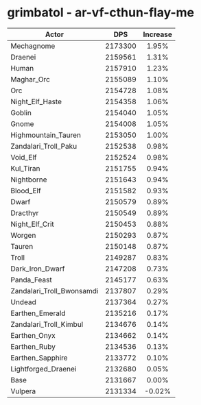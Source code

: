# grimbatol - ar-vf-cthun-flay-me
| Actor | DPS | Increase |
|---|:---:|:---:|
|Mechagnome|2173300|1.95%|
|Draenei|2159561|1.31%|
|Human|2157910|1.23%|
|Maghar_Orc|2155089|1.10%|
|Orc|2154728|1.08%|
|Night_Elf_Haste|2154358|1.06%|
|Goblin|2154040|1.05%|
|Gnome|2154008|1.05%|
|Highmountain_Tauren|2153050|1.00%|
|Zandalari_Troll_Paku|2152538|0.98%|
|Void_Elf|2152524|0.98%|
|Kul_Tiran|2151755|0.94%|
|Nightborne|2151643|0.94%|
|Blood_Elf|2151582|0.93%|
|Dwarf|2150579|0.89%|
|Dracthyr|2150549|0.89%|
|Night_Elf_Crit|2150453|0.88%|
|Worgen|2150293|0.87%|
|Tauren|2150148|0.87%|
|Troll|2149287|0.83%|
|Dark_Iron_Dwarf|2147208|0.73%|
|Panda_Feast|2145177|0.63%|
|Zandalari_Troll_Bwonsamdi|2137807|0.29%|
|Undead|2137364|0.27%|
|Earthen_Emerald|2135216|0.17%|
|Zandalari_Troll_Kimbul|2134676|0.14%|
|Earthen_Onyx|2134662|0.14%|
|Earthen_Ruby|2134536|0.13%|
|Earthen_Sapphire|2133772|0.10%|
|Lightforged_Draenei|2132680|0.05%|
|Base|2131667|0.00%|
|Vulpera|2131334|-0.02%|
